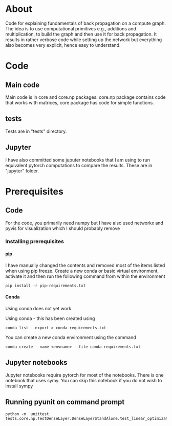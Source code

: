 # About 

Code for explaining fundamentals of back propagation on a compute graph. The idea is 
to use  computational primitives e.g., additions and multiplication, to build the graph 
and then use it for back propagation. It results in rather verbose code while setting up 
the network but everything also becomes very explicit, hence easy to understand. 

# Code 
## Main code 
Main code is in core and core.np packages. core.np package contains code that works with 
matrices, core package has code for simple functions. 

## tests
Tests are in "tests" directory. 

## Jupyter 
I have also committed some juputer notebooks that I am using to run equivalent pytorch 
computations to compare the results. These are in "jupyter" folder. 

# Prerequisites 

## Code 
For the code, you primarily need numpy but I have also used networkx and pyvis for 
visualization which I should probably remove

### Installing prerequisites 
#### pip 
    
I have manually changed the contents and removed most of the items listed when using 
pip freeze. Create a new conda or basic virtual environment, activate it  and then run the 
following command from within the environment 

    pip install -r pip-requirements.txt 
    
#### Conda 
Using conda does not yet work 

Using conda - this has been created using 

    conda list --export > conda-requirements.txt 
    
You can create a new conda environment using the command 

    conda create --name <envname> --file conda-requirements.txt
    
## Jupyter notebooks 

Jupyter notebooks require pytorch for most of the notebooks. There is one notebook that uses 
symy. You can skip this notebook if you do not wish to install sympy 

## Running pyunit on command prompt 

    python -m  unittest  tests.core.np.TestDenseLayer.DenseLayerStandAlone.test_linear_optimization


